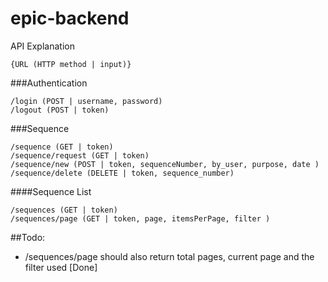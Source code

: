 # epic-backend
API Explanation
    
    {URL (HTTP method | input)}
    
###Authentication

    /login (POST | username, password)
    /logout (POST | token)

###Sequence

    /sequence (GET | token)
    /sequence/request (GET | token)
    /sequence/new (POST | token, sequenceNumber, by_user, purpose, date )
    /sequence/delete (DELETE | token, sequence_number)
    
####Sequence List

    /sequences (GET | token)
    /sequences/page (GET | token, page, itemsPerPage, filter )

##Todo:
* /sequences/page should also return total pages, current page and the filter used [Done] 